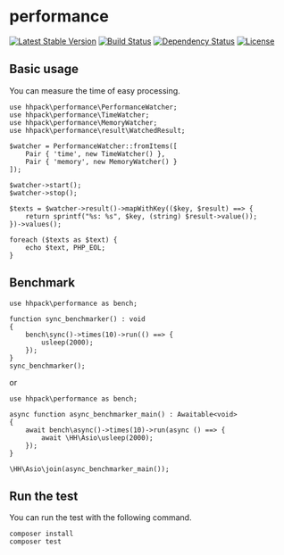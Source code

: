 # performance

[![Latest Stable Version](https://poser.pugx.org/hhpack/performance/v/stable)](https://packagist.org/packages/hhpack/performance)
[![Build Status](https://travis-ci.org/hhpack/performance.svg?branch=master)](https://travis-ci.org/hhpack/performance)
[![Dependency Status](https://www.versioneye.com/user/projects/569b4a0fed08610040000043/badge.svg?style=flat)](https://www.versioneye.com/user/projects/569b4a0fed08610040000043)
[![License](https://poser.pugx.org/hhpack/performance/license)](https://packagist.org/packages/hhpack/performance)

## Basic usage

You can measure the time of easy processing.

```hack
use hhpack\performance\PerformanceWatcher;
use hhpack\performance\TimeWatcher;
use hhpack\performance\MemoryWatcher;
use hhpack\performance\result\WatchedResult;

$watcher = PerformanceWatcher::fromItems([
    Pair { 'time', new TimeWatcher() },
    Pair { 'memory', new MemoryWatcher() }
]);

$watcher->start();
$watcher->stop();

$texts = $watcher->result()->mapWithKey(($key, $result) ==> {
    return sprintf("%s: %s", $key, (string) $result->value());
})->values();

foreach ($texts as $text) {
    echo $text, PHP_EOL;
}
```

## Benchmark

```hack
use hhpack\performance as bench;

function sync_benchmarker() : void
{
    bench\sync()->times(10)->run(() ==> {
        usleep(2000);
    });
}
sync_benchmarker();
```

or

```hack
use hhpack\performance as bench;

async function async_benchmarker_main() : Awaitable<void>
{
    await bench\async()->times(10)->run(async () ==> {
        await \HH\Asio\usleep(2000);
    });
}

\HH\Asio\join(async_benchmarker_main());
```

## Run the test

You can run the test with the following command.

	composer install
	composer test
